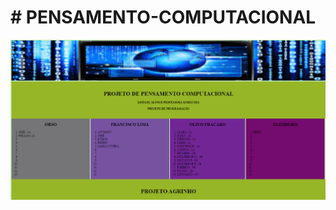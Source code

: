 # # PENSAMENTO-COMPUTACIONAL
![imagem](https://github.com/cidaci2000/PENSAMENTO-COMPUTACIONAL/blob/main/pagina.png)
